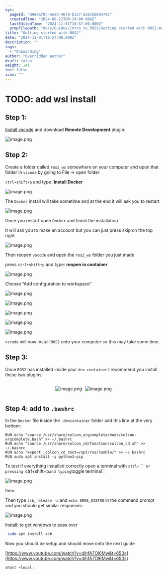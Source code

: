```yaml
---
sys:
  pageId: "89e0a78c-4e2b-4070-b327-d28cb0694742"
  createdTime: "2024-08-21T00:24:00.000Z"
  lastEditedTime: "2024-11-01T18:57:00.000Z"
  propFilepath: "docs/Guides/intro_to_ROS2/Getting started with ROS2.md"
title: "Getting started with ROS2"
date: "2024-11-01T18:57:00.000Z"
description: ""
tags:
  - "Onboarding"
author: "Overridden author"
draft: false
weight: 141
toc: false
icon: ""
---
```


# TODO: add wsl install

## Step 1:

[Install vscode](https://code.visualstudio.com/download) and download **Remote Development** plugin:

![image.png](https://prod-files-secure.s3.us-west-2.amazonaws.com/d518164a-d88e-44d1-a4ee-3adb3bd8bce0/efb52993-1881-4a40-b95e-6f020334f022/image.png?X-Amz-Algorithm=AWS4-HMAC-SHA256&X-Amz-Content-Sha256=UNSIGNED-PAYLOAD&X-Amz-Credential=ASIAZI2LB466WWK7BOWO%2F20250416%2Fus-west-2%2Fs3%2Faws4_request&X-Amz-Date=20250416T210755Z&X-Amz-Expires=3600&X-Amz-Security-Token=IQoJb3JpZ2luX2VjEMX%2F%2F%2F%2F%2F%2F%2F%2F%2F%2FwEaCXVzLXdlc3QtMiJIMEYCIQD%2FZ0zATVpD8OB%2FF8lFwcW0qq35UrL7%2BHzuEVzD8xqRNAIhAL%2BS8mxzKpUXKyUUAxK%2FcP13b%2BUAwk3Pw0kiDyd%2BhtatKv8DCE4QABoMNjM3NDIzMTgzODA1IgxI20dIUQxfvUeP8sQq3AMuClmskjRVvBZc4vohQe0do0u3S0PWGVOBSvjRP7DHnXOM97mW51gotZmM62lYD2DexZx92%2FRkdyudmlapMqxJH%2FJyHeQ7E70LHz6Ykkj3l0NL3ohZZJAwVSSc6eM8zJUAqKnYmCrhpckZ92o%2FbchOkO6gY7cqOToQ7wvXXSF4gje0EL2CHADlMLzTQInUDhOas07mobEvMzZ9v5XNZT6pE82F%2BeAbR24pXc5URM30Lhct2MATUJCHIv6ZQo4J5W4odZwJqqlqahqcy0BUt3WBkT%2FO%2BKjtPuCilLF9XskzDhS%2B0R8AWXAoBiQXy24ofbM3B%2FDvBNIW63C7WjrCMlMuOlfJACuRKrH2yMZqY2v%2FlaTXD%2B9dDPlTJG5vIUboE0D%2BpOv6nWnUW4jUF5GuWfOGEHtD2fCgqxR0zGSUEadT6B6S4crbUUUPa0IP11XaTu7Rm%2FyH2PJKcxqX3ZhlCJPEkPyC0%2BkZ6X8lzQ2Hz%2FuuMg%2BZw8LWB6E0uAs50ydx39o069vckzqJwEgtR%2BC63G7KD1OxrliAG76CzduEAC7bzceCStqUsWP%2FJ7Hq7NHdG5UEtkt9HUu2EdEjPPLZXEgAqa8l8AR%2B8%2BHELf2HVhaQreeBl4PcOVh3t3faMTCvrIDABjqkAfg3Px%2BDGbB6%2BHYJ%2BAL%2Fu%2B1rLfxysGzjZpedCEAj4LCdpH1sseFglBBM9MyAd7b0V9ptcyORjeBVzMGglbZFjVPpwivmgXu%2FktLD9odbObqITF%2B5AblqMzNh1c8QUx7mAgyavYCXrYQOo%2BhXZ44le8Om1Qc7elrs9kdXN32UvUyNSx7F1fMn%2Bnm0QZsIxqR0ZmfBFe%2FH2dFZDTckSuhAdGuEc%2BEq&X-Amz-Signature=be95ba36614d8a36cb17e363b7f17e4cbfb31cf5e6951f6c8b152018e78ab1e9&X-Amz-SignedHeaders=host&x-id=GetObject)

## Step 2:

Create a folder called `ros2_ws` somewhere on your computer and open that folder in `vscode` by going to File → open folder 

`ctrl+shift+p` and type: **Install Docker**

![image.png](https://prod-files-secure.s3.us-west-2.amazonaws.com/d518164a-d88e-44d1-a4ee-3adb3bd8bce0/2269dc0e-1cd5-47ff-bceb-c04ad9b2eab0/image.png?X-Amz-Algorithm=AWS4-HMAC-SHA256&X-Amz-Content-Sha256=UNSIGNED-PAYLOAD&X-Amz-Credential=ASIAZI2LB466WWK7BOWO%2F20250416%2Fus-west-2%2Fs3%2Faws4_request&X-Amz-Date=20250416T210755Z&X-Amz-Expires=3600&X-Amz-Security-Token=IQoJb3JpZ2luX2VjEMX%2F%2F%2F%2F%2F%2F%2F%2F%2F%2FwEaCXVzLXdlc3QtMiJIMEYCIQD%2FZ0zATVpD8OB%2FF8lFwcW0qq35UrL7%2BHzuEVzD8xqRNAIhAL%2BS8mxzKpUXKyUUAxK%2FcP13b%2BUAwk3Pw0kiDyd%2BhtatKv8DCE4QABoMNjM3NDIzMTgzODA1IgxI20dIUQxfvUeP8sQq3AMuClmskjRVvBZc4vohQe0do0u3S0PWGVOBSvjRP7DHnXOM97mW51gotZmM62lYD2DexZx92%2FRkdyudmlapMqxJH%2FJyHeQ7E70LHz6Ykkj3l0NL3ohZZJAwVSSc6eM8zJUAqKnYmCrhpckZ92o%2FbchOkO6gY7cqOToQ7wvXXSF4gje0EL2CHADlMLzTQInUDhOas07mobEvMzZ9v5XNZT6pE82F%2BeAbR24pXc5URM30Lhct2MATUJCHIv6ZQo4J5W4odZwJqqlqahqcy0BUt3WBkT%2FO%2BKjtPuCilLF9XskzDhS%2B0R8AWXAoBiQXy24ofbM3B%2FDvBNIW63C7WjrCMlMuOlfJACuRKrH2yMZqY2v%2FlaTXD%2B9dDPlTJG5vIUboE0D%2BpOv6nWnUW4jUF5GuWfOGEHtD2fCgqxR0zGSUEadT6B6S4crbUUUPa0IP11XaTu7Rm%2FyH2PJKcxqX3ZhlCJPEkPyC0%2BkZ6X8lzQ2Hz%2FuuMg%2BZw8LWB6E0uAs50ydx39o069vckzqJwEgtR%2BC63G7KD1OxrliAG76CzduEAC7bzceCStqUsWP%2FJ7Hq7NHdG5UEtkt9HUu2EdEjPPLZXEgAqa8l8AR%2B8%2BHELf2HVhaQreeBl4PcOVh3t3faMTCvrIDABjqkAfg3Px%2BDGbB6%2BHYJ%2BAL%2Fu%2B1rLfxysGzjZpedCEAj4LCdpH1sseFglBBM9MyAd7b0V9ptcyORjeBVzMGglbZFjVPpwivmgXu%2FktLD9odbObqITF%2B5AblqMzNh1c8QUx7mAgyavYCXrYQOo%2BhXZ44le8Om1Qc7elrs9kdXN32UvUyNSx7F1fMn%2Bnm0QZsIxqR0ZmfBFe%2FH2dFZDTckSuhAdGuEc%2BEq&X-Amz-Signature=317ef31b75c16e726c143798b98517b3b13976110c920219454459349aad7b6a&X-Amz-SignedHeaders=host&x-id=GetObject)

The `Docker` install will take sometime and at the end it will ask you to restart

![image.png](https://prod-files-secure.s3.us-west-2.amazonaws.com/d518164a-d88e-44d1-a4ee-3adb3bd8bce0/ed233f78-be33-4b1f-b89c-9c346c0e961e/image.png?X-Amz-Algorithm=AWS4-HMAC-SHA256&X-Amz-Content-Sha256=UNSIGNED-PAYLOAD&X-Amz-Credential=ASIAZI2LB466WWK7BOWO%2F20250416%2Fus-west-2%2Fs3%2Faws4_request&X-Amz-Date=20250416T210755Z&X-Amz-Expires=3600&X-Amz-Security-Token=IQoJb3JpZ2luX2VjEMX%2F%2F%2F%2F%2F%2F%2F%2F%2F%2FwEaCXVzLXdlc3QtMiJIMEYCIQD%2FZ0zATVpD8OB%2FF8lFwcW0qq35UrL7%2BHzuEVzD8xqRNAIhAL%2BS8mxzKpUXKyUUAxK%2FcP13b%2BUAwk3Pw0kiDyd%2BhtatKv8DCE4QABoMNjM3NDIzMTgzODA1IgxI20dIUQxfvUeP8sQq3AMuClmskjRVvBZc4vohQe0do0u3S0PWGVOBSvjRP7DHnXOM97mW51gotZmM62lYD2DexZx92%2FRkdyudmlapMqxJH%2FJyHeQ7E70LHz6Ykkj3l0NL3ohZZJAwVSSc6eM8zJUAqKnYmCrhpckZ92o%2FbchOkO6gY7cqOToQ7wvXXSF4gje0EL2CHADlMLzTQInUDhOas07mobEvMzZ9v5XNZT6pE82F%2BeAbR24pXc5URM30Lhct2MATUJCHIv6ZQo4J5W4odZwJqqlqahqcy0BUt3WBkT%2FO%2BKjtPuCilLF9XskzDhS%2B0R8AWXAoBiQXy24ofbM3B%2FDvBNIW63C7WjrCMlMuOlfJACuRKrH2yMZqY2v%2FlaTXD%2B9dDPlTJG5vIUboE0D%2BpOv6nWnUW4jUF5GuWfOGEHtD2fCgqxR0zGSUEadT6B6S4crbUUUPa0IP11XaTu7Rm%2FyH2PJKcxqX3ZhlCJPEkPyC0%2BkZ6X8lzQ2Hz%2FuuMg%2BZw8LWB6E0uAs50ydx39o069vckzqJwEgtR%2BC63G7KD1OxrliAG76CzduEAC7bzceCStqUsWP%2FJ7Hq7NHdG5UEtkt9HUu2EdEjPPLZXEgAqa8l8AR%2B8%2BHELf2HVhaQreeBl4PcOVh3t3faMTCvrIDABjqkAfg3Px%2BDGbB6%2BHYJ%2BAL%2Fu%2B1rLfxysGzjZpedCEAj4LCdpH1sseFglBBM9MyAd7b0V9ptcyORjeBVzMGglbZFjVPpwivmgXu%2FktLD9odbObqITF%2B5AblqMzNh1c8QUx7mAgyavYCXrYQOo%2BhXZ44le8Om1Qc7elrs9kdXN32UvUyNSx7F1fMn%2Bnm0QZsIxqR0ZmfBFe%2FH2dFZDTckSuhAdGuEc%2BEq&X-Amz-Signature=ee5635e592c05b38787211120ff9ed8cb439999bf9d0355838a933e0f20c96df&X-Amz-SignedHeaders=host&x-id=GetObject)

Once you restart open `Docker` and finish the installation

It will ask you to make an account but you can just press skip on the top right

![image.png](https://prod-files-secure.s3.us-west-2.amazonaws.com/d518164a-d88e-44d1-a4ee-3adb3bd8bce0/21010ad9-1659-4fd9-9f59-9932a09b2a3d/image.png?X-Amz-Algorithm=AWS4-HMAC-SHA256&X-Amz-Content-Sha256=UNSIGNED-PAYLOAD&X-Amz-Credential=ASIAZI2LB466WWK7BOWO%2F20250416%2Fus-west-2%2Fs3%2Faws4_request&X-Amz-Date=20250416T210755Z&X-Amz-Expires=3600&X-Amz-Security-Token=IQoJb3JpZ2luX2VjEMX%2F%2F%2F%2F%2F%2F%2F%2F%2F%2FwEaCXVzLXdlc3QtMiJIMEYCIQD%2FZ0zATVpD8OB%2FF8lFwcW0qq35UrL7%2BHzuEVzD8xqRNAIhAL%2BS8mxzKpUXKyUUAxK%2FcP13b%2BUAwk3Pw0kiDyd%2BhtatKv8DCE4QABoMNjM3NDIzMTgzODA1IgxI20dIUQxfvUeP8sQq3AMuClmskjRVvBZc4vohQe0do0u3S0PWGVOBSvjRP7DHnXOM97mW51gotZmM62lYD2DexZx92%2FRkdyudmlapMqxJH%2FJyHeQ7E70LHz6Ykkj3l0NL3ohZZJAwVSSc6eM8zJUAqKnYmCrhpckZ92o%2FbchOkO6gY7cqOToQ7wvXXSF4gje0EL2CHADlMLzTQInUDhOas07mobEvMzZ9v5XNZT6pE82F%2BeAbR24pXc5URM30Lhct2MATUJCHIv6ZQo4J5W4odZwJqqlqahqcy0BUt3WBkT%2FO%2BKjtPuCilLF9XskzDhS%2B0R8AWXAoBiQXy24ofbM3B%2FDvBNIW63C7WjrCMlMuOlfJACuRKrH2yMZqY2v%2FlaTXD%2B9dDPlTJG5vIUboE0D%2BpOv6nWnUW4jUF5GuWfOGEHtD2fCgqxR0zGSUEadT6B6S4crbUUUPa0IP11XaTu7Rm%2FyH2PJKcxqX3ZhlCJPEkPyC0%2BkZ6X8lzQ2Hz%2FuuMg%2BZw8LWB6E0uAs50ydx39o069vckzqJwEgtR%2BC63G7KD1OxrliAG76CzduEAC7bzceCStqUsWP%2FJ7Hq7NHdG5UEtkt9HUu2EdEjPPLZXEgAqa8l8AR%2B8%2BHELf2HVhaQreeBl4PcOVh3t3faMTCvrIDABjqkAfg3Px%2BDGbB6%2BHYJ%2BAL%2Fu%2B1rLfxysGzjZpedCEAj4LCdpH1sseFglBBM9MyAd7b0V9ptcyORjeBVzMGglbZFjVPpwivmgXu%2FktLD9odbObqITF%2B5AblqMzNh1c8QUx7mAgyavYCXrYQOo%2BhXZ44le8Om1Qc7elrs9kdXN32UvUyNSx7F1fMn%2Bnm0QZsIxqR0ZmfBFe%2FH2dFZDTckSuhAdGuEc%2BEq&X-Amz-Signature=6311778006ece9aa9b38217d392e1c35e61507a1843bb80aae198713ea51c818&X-Amz-SignedHeaders=host&x-id=GetObject)

Then reopen `vscode` and open the `ros2_ws` folder you just made

press `ctrl+shift+p` and type: **reopen in container**

![image.png](https://prod-files-secure.s3.us-west-2.amazonaws.com/d518164a-d88e-44d1-a4ee-3adb3bd8bce0/4e93b8c2-41ad-488c-8095-c74205196118/image.png?X-Amz-Algorithm=AWS4-HMAC-SHA256&X-Amz-Content-Sha256=UNSIGNED-PAYLOAD&X-Amz-Credential=ASIAZI2LB466WWK7BOWO%2F20250416%2Fus-west-2%2Fs3%2Faws4_request&X-Amz-Date=20250416T210755Z&X-Amz-Expires=3600&X-Amz-Security-Token=IQoJb3JpZ2luX2VjEMX%2F%2F%2F%2F%2F%2F%2F%2F%2F%2FwEaCXVzLXdlc3QtMiJIMEYCIQD%2FZ0zATVpD8OB%2FF8lFwcW0qq35UrL7%2BHzuEVzD8xqRNAIhAL%2BS8mxzKpUXKyUUAxK%2FcP13b%2BUAwk3Pw0kiDyd%2BhtatKv8DCE4QABoMNjM3NDIzMTgzODA1IgxI20dIUQxfvUeP8sQq3AMuClmskjRVvBZc4vohQe0do0u3S0PWGVOBSvjRP7DHnXOM97mW51gotZmM62lYD2DexZx92%2FRkdyudmlapMqxJH%2FJyHeQ7E70LHz6Ykkj3l0NL3ohZZJAwVSSc6eM8zJUAqKnYmCrhpckZ92o%2FbchOkO6gY7cqOToQ7wvXXSF4gje0EL2CHADlMLzTQInUDhOas07mobEvMzZ9v5XNZT6pE82F%2BeAbR24pXc5URM30Lhct2MATUJCHIv6ZQo4J5W4odZwJqqlqahqcy0BUt3WBkT%2FO%2BKjtPuCilLF9XskzDhS%2B0R8AWXAoBiQXy24ofbM3B%2FDvBNIW63C7WjrCMlMuOlfJACuRKrH2yMZqY2v%2FlaTXD%2B9dDPlTJG5vIUboE0D%2BpOv6nWnUW4jUF5GuWfOGEHtD2fCgqxR0zGSUEadT6B6S4crbUUUPa0IP11XaTu7Rm%2FyH2PJKcxqX3ZhlCJPEkPyC0%2BkZ6X8lzQ2Hz%2FuuMg%2BZw8LWB6E0uAs50ydx39o069vckzqJwEgtR%2BC63G7KD1OxrliAG76CzduEAC7bzceCStqUsWP%2FJ7Hq7NHdG5UEtkt9HUu2EdEjPPLZXEgAqa8l8AR%2B8%2BHELf2HVhaQreeBl4PcOVh3t3faMTCvrIDABjqkAfg3Px%2BDGbB6%2BHYJ%2BAL%2Fu%2B1rLfxysGzjZpedCEAj4LCdpH1sseFglBBM9MyAd7b0V9ptcyORjeBVzMGglbZFjVPpwivmgXu%2FktLD9odbObqITF%2B5AblqMzNh1c8QUx7mAgyavYCXrYQOo%2BhXZ44le8Om1Qc7elrs9kdXN32UvUyNSx7F1fMn%2Bnm0QZsIxqR0ZmfBFe%2FH2dFZDTckSuhAdGuEc%2BEq&X-Amz-Signature=986cf236a173a38458185e339bc9e64f4aeede0dc55b7deaabc7bc994917d32b&X-Amz-SignedHeaders=host&x-id=GetObject)

Choose “Add configuration to workspace”

![image.png](https://prod-files-secure.s3.us-west-2.amazonaws.com/d518164a-d88e-44d1-a4ee-3adb3bd8bce0/9560b282-5060-4989-ba37-97e7b2c22476/image.png?X-Amz-Algorithm=AWS4-HMAC-SHA256&X-Amz-Content-Sha256=UNSIGNED-PAYLOAD&X-Amz-Credential=ASIAZI2LB466WWK7BOWO%2F20250416%2Fus-west-2%2Fs3%2Faws4_request&X-Amz-Date=20250416T210755Z&X-Amz-Expires=3600&X-Amz-Security-Token=IQoJb3JpZ2luX2VjEMX%2F%2F%2F%2F%2F%2F%2F%2F%2F%2FwEaCXVzLXdlc3QtMiJIMEYCIQD%2FZ0zATVpD8OB%2FF8lFwcW0qq35UrL7%2BHzuEVzD8xqRNAIhAL%2BS8mxzKpUXKyUUAxK%2FcP13b%2BUAwk3Pw0kiDyd%2BhtatKv8DCE4QABoMNjM3NDIzMTgzODA1IgxI20dIUQxfvUeP8sQq3AMuClmskjRVvBZc4vohQe0do0u3S0PWGVOBSvjRP7DHnXOM97mW51gotZmM62lYD2DexZx92%2FRkdyudmlapMqxJH%2FJyHeQ7E70LHz6Ykkj3l0NL3ohZZJAwVSSc6eM8zJUAqKnYmCrhpckZ92o%2FbchOkO6gY7cqOToQ7wvXXSF4gje0EL2CHADlMLzTQInUDhOas07mobEvMzZ9v5XNZT6pE82F%2BeAbR24pXc5URM30Lhct2MATUJCHIv6ZQo4J5W4odZwJqqlqahqcy0BUt3WBkT%2FO%2BKjtPuCilLF9XskzDhS%2B0R8AWXAoBiQXy24ofbM3B%2FDvBNIW63C7WjrCMlMuOlfJACuRKrH2yMZqY2v%2FlaTXD%2B9dDPlTJG5vIUboE0D%2BpOv6nWnUW4jUF5GuWfOGEHtD2fCgqxR0zGSUEadT6B6S4crbUUUPa0IP11XaTu7Rm%2FyH2PJKcxqX3ZhlCJPEkPyC0%2BkZ6X8lzQ2Hz%2FuuMg%2BZw8LWB6E0uAs50ydx39o069vckzqJwEgtR%2BC63G7KD1OxrliAG76CzduEAC7bzceCStqUsWP%2FJ7Hq7NHdG5UEtkt9HUu2EdEjPPLZXEgAqa8l8AR%2B8%2BHELf2HVhaQreeBl4PcOVh3t3faMTCvrIDABjqkAfg3Px%2BDGbB6%2BHYJ%2BAL%2Fu%2B1rLfxysGzjZpedCEAj4LCdpH1sseFglBBM9MyAd7b0V9ptcyORjeBVzMGglbZFjVPpwivmgXu%2FktLD9odbObqITF%2B5AblqMzNh1c8QUx7mAgyavYCXrYQOo%2BhXZ44le8Om1Qc7elrs9kdXN32UvUyNSx7F1fMn%2Bnm0QZsIxqR0ZmfBFe%2FH2dFZDTckSuhAdGuEc%2BEq&X-Amz-Signature=7978eae58302d400349e2860d84f3e9aedf80fc96f331c35f27a70bed9d75b16&X-Amz-SignedHeaders=host&x-id=GetObject)

![image.png](https://prod-files-secure.s3.us-west-2.amazonaws.com/d518164a-d88e-44d1-a4ee-3adb3bd8bce0/2ee63f81-886b-48e8-a553-dc6e5eac99e4/image.png?X-Amz-Algorithm=AWS4-HMAC-SHA256&X-Amz-Content-Sha256=UNSIGNED-PAYLOAD&X-Amz-Credential=ASIAZI2LB466WWK7BOWO%2F20250416%2Fus-west-2%2Fs3%2Faws4_request&X-Amz-Date=20250416T210755Z&X-Amz-Expires=3600&X-Amz-Security-Token=IQoJb3JpZ2luX2VjEMX%2F%2F%2F%2F%2F%2F%2F%2F%2F%2FwEaCXVzLXdlc3QtMiJIMEYCIQD%2FZ0zATVpD8OB%2FF8lFwcW0qq35UrL7%2BHzuEVzD8xqRNAIhAL%2BS8mxzKpUXKyUUAxK%2FcP13b%2BUAwk3Pw0kiDyd%2BhtatKv8DCE4QABoMNjM3NDIzMTgzODA1IgxI20dIUQxfvUeP8sQq3AMuClmskjRVvBZc4vohQe0do0u3S0PWGVOBSvjRP7DHnXOM97mW51gotZmM62lYD2DexZx92%2FRkdyudmlapMqxJH%2FJyHeQ7E70LHz6Ykkj3l0NL3ohZZJAwVSSc6eM8zJUAqKnYmCrhpckZ92o%2FbchOkO6gY7cqOToQ7wvXXSF4gje0EL2CHADlMLzTQInUDhOas07mobEvMzZ9v5XNZT6pE82F%2BeAbR24pXc5URM30Lhct2MATUJCHIv6ZQo4J5W4odZwJqqlqahqcy0BUt3WBkT%2FO%2BKjtPuCilLF9XskzDhS%2B0R8AWXAoBiQXy24ofbM3B%2FDvBNIW63C7WjrCMlMuOlfJACuRKrH2yMZqY2v%2FlaTXD%2B9dDPlTJG5vIUboE0D%2BpOv6nWnUW4jUF5GuWfOGEHtD2fCgqxR0zGSUEadT6B6S4crbUUUPa0IP11XaTu7Rm%2FyH2PJKcxqX3ZhlCJPEkPyC0%2BkZ6X8lzQ2Hz%2FuuMg%2BZw8LWB6E0uAs50ydx39o069vckzqJwEgtR%2BC63G7KD1OxrliAG76CzduEAC7bzceCStqUsWP%2FJ7Hq7NHdG5UEtkt9HUu2EdEjPPLZXEgAqa8l8AR%2B8%2BHELf2HVhaQreeBl4PcOVh3t3faMTCvrIDABjqkAfg3Px%2BDGbB6%2BHYJ%2BAL%2Fu%2B1rLfxysGzjZpedCEAj4LCdpH1sseFglBBM9MyAd7b0V9ptcyORjeBVzMGglbZFjVPpwivmgXu%2FktLD9odbObqITF%2B5AblqMzNh1c8QUx7mAgyavYCXrYQOo%2BhXZ44le8Om1Qc7elrs9kdXN32UvUyNSx7F1fMn%2Bnm0QZsIxqR0ZmfBFe%2FH2dFZDTckSuhAdGuEc%2BEq&X-Amz-Signature=fcb27a403827ba614e19b43692a9f0e06abe9f7322f51ca1722aecee4b3a4edd&X-Amz-SignedHeaders=host&x-id=GetObject)

![image.png](https://prod-files-secure.s3.us-west-2.amazonaws.com/d518164a-d88e-44d1-a4ee-3adb3bd8bce0/ae1580b2-b048-407e-aed9-b584224a7a04/image.png?X-Amz-Algorithm=AWS4-HMAC-SHA256&X-Amz-Content-Sha256=UNSIGNED-PAYLOAD&X-Amz-Credential=ASIAZI2LB466WWK7BOWO%2F20250416%2Fus-west-2%2Fs3%2Faws4_request&X-Amz-Date=20250416T210755Z&X-Amz-Expires=3600&X-Amz-Security-Token=IQoJb3JpZ2luX2VjEMX%2F%2F%2F%2F%2F%2F%2F%2F%2F%2FwEaCXVzLXdlc3QtMiJIMEYCIQD%2FZ0zATVpD8OB%2FF8lFwcW0qq35UrL7%2BHzuEVzD8xqRNAIhAL%2BS8mxzKpUXKyUUAxK%2FcP13b%2BUAwk3Pw0kiDyd%2BhtatKv8DCE4QABoMNjM3NDIzMTgzODA1IgxI20dIUQxfvUeP8sQq3AMuClmskjRVvBZc4vohQe0do0u3S0PWGVOBSvjRP7DHnXOM97mW51gotZmM62lYD2DexZx92%2FRkdyudmlapMqxJH%2FJyHeQ7E70LHz6Ykkj3l0NL3ohZZJAwVSSc6eM8zJUAqKnYmCrhpckZ92o%2FbchOkO6gY7cqOToQ7wvXXSF4gje0EL2CHADlMLzTQInUDhOas07mobEvMzZ9v5XNZT6pE82F%2BeAbR24pXc5URM30Lhct2MATUJCHIv6ZQo4J5W4odZwJqqlqahqcy0BUt3WBkT%2FO%2BKjtPuCilLF9XskzDhS%2B0R8AWXAoBiQXy24ofbM3B%2FDvBNIW63C7WjrCMlMuOlfJACuRKrH2yMZqY2v%2FlaTXD%2B9dDPlTJG5vIUboE0D%2BpOv6nWnUW4jUF5GuWfOGEHtD2fCgqxR0zGSUEadT6B6S4crbUUUPa0IP11XaTu7Rm%2FyH2PJKcxqX3ZhlCJPEkPyC0%2BkZ6X8lzQ2Hz%2FuuMg%2BZw8LWB6E0uAs50ydx39o069vckzqJwEgtR%2BC63G7KD1OxrliAG76CzduEAC7bzceCStqUsWP%2FJ7Hq7NHdG5UEtkt9HUu2EdEjPPLZXEgAqa8l8AR%2B8%2BHELf2HVhaQreeBl4PcOVh3t3faMTCvrIDABjqkAfg3Px%2BDGbB6%2BHYJ%2BAL%2Fu%2B1rLfxysGzjZpedCEAj4LCdpH1sseFglBBM9MyAd7b0V9ptcyORjeBVzMGglbZFjVPpwivmgXu%2FktLD9odbObqITF%2B5AblqMzNh1c8QUx7mAgyavYCXrYQOo%2BhXZ44le8Om1Qc7elrs9kdXN32UvUyNSx7F1fMn%2Bnm0QZsIxqR0ZmfBFe%2FH2dFZDTckSuhAdGuEc%2BEq&X-Amz-Signature=429e89b47cdcc2dd78e181b3ca5dbe64212e2ef6e3fac775db6e2faa87fcc4f9&X-Amz-SignedHeaders=host&x-id=GetObject)

![image.png](https://prod-files-secure.s3.us-west-2.amazonaws.com/d518164a-d88e-44d1-a4ee-3adb3bd8bce0/53255b28-f75e-430f-b9e3-c0ac8577e42b/image.png?X-Amz-Algorithm=AWS4-HMAC-SHA256&X-Amz-Content-Sha256=UNSIGNED-PAYLOAD&X-Amz-Credential=ASIAZI2LB466WWK7BOWO%2F20250416%2Fus-west-2%2Fs3%2Faws4_request&X-Amz-Date=20250416T210755Z&X-Amz-Expires=3600&X-Amz-Security-Token=IQoJb3JpZ2luX2VjEMX%2F%2F%2F%2F%2F%2F%2F%2F%2F%2FwEaCXVzLXdlc3QtMiJIMEYCIQD%2FZ0zATVpD8OB%2FF8lFwcW0qq35UrL7%2BHzuEVzD8xqRNAIhAL%2BS8mxzKpUXKyUUAxK%2FcP13b%2BUAwk3Pw0kiDyd%2BhtatKv8DCE4QABoMNjM3NDIzMTgzODA1IgxI20dIUQxfvUeP8sQq3AMuClmskjRVvBZc4vohQe0do0u3S0PWGVOBSvjRP7DHnXOM97mW51gotZmM62lYD2DexZx92%2FRkdyudmlapMqxJH%2FJyHeQ7E70LHz6Ykkj3l0NL3ohZZJAwVSSc6eM8zJUAqKnYmCrhpckZ92o%2FbchOkO6gY7cqOToQ7wvXXSF4gje0EL2CHADlMLzTQInUDhOas07mobEvMzZ9v5XNZT6pE82F%2BeAbR24pXc5URM30Lhct2MATUJCHIv6ZQo4J5W4odZwJqqlqahqcy0BUt3WBkT%2FO%2BKjtPuCilLF9XskzDhS%2B0R8AWXAoBiQXy24ofbM3B%2FDvBNIW63C7WjrCMlMuOlfJACuRKrH2yMZqY2v%2FlaTXD%2B9dDPlTJG5vIUboE0D%2BpOv6nWnUW4jUF5GuWfOGEHtD2fCgqxR0zGSUEadT6B6S4crbUUUPa0IP11XaTu7Rm%2FyH2PJKcxqX3ZhlCJPEkPyC0%2BkZ6X8lzQ2Hz%2FuuMg%2BZw8LWB6E0uAs50ydx39o069vckzqJwEgtR%2BC63G7KD1OxrliAG76CzduEAC7bzceCStqUsWP%2FJ7Hq7NHdG5UEtkt9HUu2EdEjPPLZXEgAqa8l8AR%2B8%2BHELf2HVhaQreeBl4PcOVh3t3faMTCvrIDABjqkAfg3Px%2BDGbB6%2BHYJ%2BAL%2Fu%2B1rLfxysGzjZpedCEAj4LCdpH1sseFglBBM9MyAd7b0V9ptcyORjeBVzMGglbZFjVPpwivmgXu%2FktLD9odbObqITF%2B5AblqMzNh1c8QUx7mAgyavYCXrYQOo%2BhXZ44le8Om1Qc7elrs9kdXN32UvUyNSx7F1fMn%2Bnm0QZsIxqR0ZmfBFe%2FH2dFZDTckSuhAdGuEc%2BEq&X-Amz-Signature=7f02090ef288515a40a6b4e58e3b32d152f9eaf8617458f53cf2e0506179fa72&X-Amz-SignedHeaders=host&x-id=GetObject)

![image.png](https://prod-files-secure.s3.us-west-2.amazonaws.com/d518164a-d88e-44d1-a4ee-3adb3bd8bce0/7c562767-5af9-4ffb-97d1-327bcdf4ee00/image.png?X-Amz-Algorithm=AWS4-HMAC-SHA256&X-Amz-Content-Sha256=UNSIGNED-PAYLOAD&X-Amz-Credential=ASIAZI2LB466WWK7BOWO%2F20250416%2Fus-west-2%2Fs3%2Faws4_request&X-Amz-Date=20250416T210755Z&X-Amz-Expires=3600&X-Amz-Security-Token=IQoJb3JpZ2luX2VjEMX%2F%2F%2F%2F%2F%2F%2F%2F%2F%2FwEaCXVzLXdlc3QtMiJIMEYCIQD%2FZ0zATVpD8OB%2FF8lFwcW0qq35UrL7%2BHzuEVzD8xqRNAIhAL%2BS8mxzKpUXKyUUAxK%2FcP13b%2BUAwk3Pw0kiDyd%2BhtatKv8DCE4QABoMNjM3NDIzMTgzODA1IgxI20dIUQxfvUeP8sQq3AMuClmskjRVvBZc4vohQe0do0u3S0PWGVOBSvjRP7DHnXOM97mW51gotZmM62lYD2DexZx92%2FRkdyudmlapMqxJH%2FJyHeQ7E70LHz6Ykkj3l0NL3ohZZJAwVSSc6eM8zJUAqKnYmCrhpckZ92o%2FbchOkO6gY7cqOToQ7wvXXSF4gje0EL2CHADlMLzTQInUDhOas07mobEvMzZ9v5XNZT6pE82F%2BeAbR24pXc5URM30Lhct2MATUJCHIv6ZQo4J5W4odZwJqqlqahqcy0BUt3WBkT%2FO%2BKjtPuCilLF9XskzDhS%2B0R8AWXAoBiQXy24ofbM3B%2FDvBNIW63C7WjrCMlMuOlfJACuRKrH2yMZqY2v%2FlaTXD%2B9dDPlTJG5vIUboE0D%2BpOv6nWnUW4jUF5GuWfOGEHtD2fCgqxR0zGSUEadT6B6S4crbUUUPa0IP11XaTu7Rm%2FyH2PJKcxqX3ZhlCJPEkPyC0%2BkZ6X8lzQ2Hz%2FuuMg%2BZw8LWB6E0uAs50ydx39o069vckzqJwEgtR%2BC63G7KD1OxrliAG76CzduEAC7bzceCStqUsWP%2FJ7Hq7NHdG5UEtkt9HUu2EdEjPPLZXEgAqa8l8AR%2B8%2BHELf2HVhaQreeBl4PcOVh3t3faMTCvrIDABjqkAfg3Px%2BDGbB6%2BHYJ%2BAL%2Fu%2B1rLfxysGzjZpedCEAj4LCdpH1sseFglBBM9MyAd7b0V9ptcyORjeBVzMGglbZFjVPpwivmgXu%2FktLD9odbObqITF%2B5AblqMzNh1c8QUx7mAgyavYCXrYQOo%2BhXZ44le8Om1Qc7elrs9kdXN32UvUyNSx7F1fMn%2Bnm0QZsIxqR0ZmfBFe%2FH2dFZDTckSuhAdGuEc%2BEq&X-Amz-Signature=717fbe8eb351440ce4457c531fd2c55bb9096bfc3a71222ebaacafd2ac5f589a&X-Amz-SignedHeaders=host&x-id=GetObject)

`vscode` will now install `ROS2` onto your computer so this may take some time.

## Step 3:

Once `ROS2` has installed inside your `dev-container` I recommend you install these two plugins:

<div style="display: flex;flex-direction: row; column-gap:10px; max-width: 630px;justify-content: center;">
<div>

![image.png](https://prod-files-secure.s3.us-west-2.amazonaws.com/d518164a-d88e-44d1-a4ee-3adb3bd8bce0/3fc3d550-5a54-4ba1-ba6b-faa01cdb7369/image.png?X-Amz-Algorithm=AWS4-HMAC-SHA256&X-Amz-Content-Sha256=UNSIGNED-PAYLOAD&X-Amz-Credential=ASIAZI2LB4665MMZW626%2F20250416%2Fus-west-2%2Fs3%2Faws4_request&X-Amz-Date=20250416T210800Z&X-Amz-Expires=3600&X-Amz-Security-Token=IQoJb3JpZ2luX2VjEMX%2F%2F%2F%2F%2F%2F%2F%2F%2F%2FwEaCXVzLXdlc3QtMiJHMEUCIC1pKRPArQMCdxaEZZjF8UXN5mCpMG7zw%2FF35Wsm0KV9AiEA7Td9mWYv8jJB3fpW%2BPQ37FY6pjATk86dCxEd0cO8aJsq%2FwMIThAAGgw2Mzc0MjMxODM4MDUiDOecrKmpWAwQ7oQl6CrcA1McgApjmpgGW6cmxfh8aeln2QB%2F9otQ5EtNKf2zpZhwQvf5LPfnEvrLKwNjynobVpg1ItycwHOhSdD%2F6tPbq9yfdCai7jVVJdaI2lEb1tMTHHAeUoY6GCrQiOyhDtzyGvjF3FcSJraxE3Zv0fEyJK%2Fq9%2F313rLei2sN%2F%2FI4%2BH0JTKdrRIxOzO4nHlZ5Y4iMWw%2B%2B4Vj%2B4%2F1Gcqu9QjB%2BAwBnfPDFXCCCNun9I1rSRX4nZvidsprbjrJDUx8iCcESmaq%2FlBMCr8DD64cTc7bvbeApm9%2BO633FdNeim2z3KxeAgWaW1UWPjls9ROPJXp8XfkoBoVBRdkVkXbx90Dxls0Amb0e9V3U6vSjkU9sj8iQJ3z%2BcyKI0B8QDVL8vGOV%2FAThPYn6%2BxtdlzPSjvABg5Eubxxcm1JQmxzSKKz6y7tCJvayfQhRjWm%2BaWPGTvzcJP0DTTKgQbbTpSjSRLnoTwihBkWoYi%2FAG5t91mHeLoOliB2KgZ%2Fa%2FAHqnMVHUK2Oyqnyf72t3U%2Bw34s7ALvRUtjSpiV%2B2gLF6hTmS%2BVN7rMiApX7LMBOt1l4aiMsdDJQ4aVxzxjT3mnotFFSe4gpuOd4oZTt3CzwgCcKrvxiiRePrEKjg%2B89OLLM8bw%2BnMJ%2BsgMAGOqUBlt%2FE9C9QotIKnzyFzWTYm5MdyYoUfCMyRUgvSePsnJYymuu8WX01jWSEEUMzEswYqBqZjmldX3iTmZTr5ueFuy6PWF%2FlQ1o34Qc92ovWoIMxSck2k7bW0c%2BsMc1caG4n4EjI3k6%2F2zHWjVMo6v7vENfiL%2FRsVblDlfut%2BK0dq3yDFr6iExNO3QkAD0vt9fv8maIcdCnXmPItSUJE84w8sM2rQkBJ&X-Amz-Signature=140134ef939aee69987a251c39b3cb3aa3309bfa96915cee0b90ef6dd571f5a3&X-Amz-SignedHeaders=host&x-id=GetObject)

</div>
<div>

![image.png](https://prod-files-secure.s3.us-west-2.amazonaws.com/d518164a-d88e-44d1-a4ee-3adb3bd8bce0/d994cc66-13c2-4093-a5a3-f84cf4601a82/image.png?X-Amz-Algorithm=AWS4-HMAC-SHA256&X-Amz-Content-Sha256=UNSIGNED-PAYLOAD&X-Amz-Credential=ASIAZI2LB466WXZZR3TY%2F20250416%2Fus-west-2%2Fs3%2Faws4_request&X-Amz-Date=20250416T210801Z&X-Amz-Expires=3600&X-Amz-Security-Token=IQoJb3JpZ2luX2VjEMX%2F%2F%2F%2F%2F%2F%2F%2F%2F%2FwEaCXVzLXdlc3QtMiJHMEUCIQCFPr%2BjM2lb3lEuu8kINAS7CwMvfvhlXZw0aofQepCsTgIgapUrYWc2qaAvL3%2BLMRLQ3%2FHCB7eBM9wSnJZTeu0wWBQq%2FwMIThAAGgw2Mzc0MjMxODM4MDUiDJdx8yvdt%2F81Lvg4%2BCrcA4pYMpjqVZGBtYG6wldc4UdN2atk%2FRdXoEUAeuBT3QKTOqiKnFrxcqZ4qxQAzxOaypTE5qZGUl4x7t0wN7GiCxlKXZYh%2Fi4xRG1riOq%2FtR9UaxuwftSsieZVUZDdSHZvhi18heRmfGDrFGcvc9vdyosgWnK2gDIudbR%2BwAmVwdIUp6A3yOO7yRfTkXLJVcnHnEoGT7FjSKECPDIOCVhsiB1bvcTwaavD6xHtFEYjehHTCpRM7wxH3TkL%2FBH0z%2FcCHiCEciwBVn5KLmhxS2vimox1CEUDk4E7vzmq9%2BdoLbfyUhZ1J3pbuKOQIvsg3750tNhp86NvmX9Cuah6iQ4jAqA%2FDsn%2FzhxKtcQxy81k3W189cT5lEvRnrWrRW%2F5fLwEnifmvQP9YtfD72rqYuz8etkDRg%2F05qooxeJJJyTPyGey6TCrBq3M9QxS%2B2tK88aV8M71fyy8x37XfIAGxhIkQOZTl5ukZHiw5wF6cEDnf4lZ6WQb5Ynuuwkq3BgM6APgUMEggurhSWRTLNm4ZPyfiJmqam8lV6Z%2F%2FSmlFCKTleMOPfACKpFRUZqdUM15bg6fUF0n%2FjkOYZDengKEfdW%2FZ6SjfkbMW5UGrpv5e1VnM9hOgpwgTHELAqejODPiMKOsgMAGOqUBXgh8BIbo%2FGRDTlj7cyKQQDRmczl7gVBMbVi39XoFYGngSBPS5ikK6FzecTECnHf7TReeRToKvxufG5zRyM0XQf4r9P%2FxMWKqYiJhkQaFjbOpHF4GjtCiK0NNx5iv9wdUtm7tl0rPK5YmEYe%2B1Pgx1k9WylqEO0wPvqLFNPhsJb32Y7DH6DSK8r31VjaBj2s4k7TNai1Y54Sm0zqWl0HUUnq0c5a%2F&X-Amz-Signature=3c8c349b65d300552b54f47ad54c6b2da1428c4ea903dfb90a282edc9a21b199&X-Amz-SignedHeaders=host&x-id=GetObject)

</div>
</div>

## Step 4: add to `.bashrc`

In the `Docker` file inside the `.devcontainer` folder add this line at the very bottom: 

```docker
RUN echo "source /usr/share/colcon_argcomplete/hook/colcon-argcomplete.bash" >> ~/.bashrc
RUN echo "source /usr/share/colcon_cd/function/colcon_cd.sh" >> ~/.bashrc
RUN echo "export _colcon_cd_root=/opt/ros/humble/" >> ~/.bashrc
RUN sudo apt install -y python3-pip 
```

To test if everything installed correctly open a terminal with `ctrl+`` or pressing `ctrl+shift+p` and typing `toggle terminal`:

![image.png](https://prod-files-secure.s3.us-west-2.amazonaws.com/d518164a-d88e-44d1-a4ee-3adb3bd8bce0/6a4943d8-b04e-4c02-9a58-775f3384d1a5/image.png?X-Amz-Algorithm=AWS4-HMAC-SHA256&X-Amz-Content-Sha256=UNSIGNED-PAYLOAD&X-Amz-Credential=ASIAZI2LB466WWK7BOWO%2F20250416%2Fus-west-2%2Fs3%2Faws4_request&X-Amz-Date=20250416T210755Z&X-Amz-Expires=3600&X-Amz-Security-Token=IQoJb3JpZ2luX2VjEMX%2F%2F%2F%2F%2F%2F%2F%2F%2F%2FwEaCXVzLXdlc3QtMiJIMEYCIQD%2FZ0zATVpD8OB%2FF8lFwcW0qq35UrL7%2BHzuEVzD8xqRNAIhAL%2BS8mxzKpUXKyUUAxK%2FcP13b%2BUAwk3Pw0kiDyd%2BhtatKv8DCE4QABoMNjM3NDIzMTgzODA1IgxI20dIUQxfvUeP8sQq3AMuClmskjRVvBZc4vohQe0do0u3S0PWGVOBSvjRP7DHnXOM97mW51gotZmM62lYD2DexZx92%2FRkdyudmlapMqxJH%2FJyHeQ7E70LHz6Ykkj3l0NL3ohZZJAwVSSc6eM8zJUAqKnYmCrhpckZ92o%2FbchOkO6gY7cqOToQ7wvXXSF4gje0EL2CHADlMLzTQInUDhOas07mobEvMzZ9v5XNZT6pE82F%2BeAbR24pXc5URM30Lhct2MATUJCHIv6ZQo4J5W4odZwJqqlqahqcy0BUt3WBkT%2FO%2BKjtPuCilLF9XskzDhS%2B0R8AWXAoBiQXy24ofbM3B%2FDvBNIW63C7WjrCMlMuOlfJACuRKrH2yMZqY2v%2FlaTXD%2B9dDPlTJG5vIUboE0D%2BpOv6nWnUW4jUF5GuWfOGEHtD2fCgqxR0zGSUEadT6B6S4crbUUUPa0IP11XaTu7Rm%2FyH2PJKcxqX3ZhlCJPEkPyC0%2BkZ6X8lzQ2Hz%2FuuMg%2BZw8LWB6E0uAs50ydx39o069vckzqJwEgtR%2BC63G7KD1OxrliAG76CzduEAC7bzceCStqUsWP%2FJ7Hq7NHdG5UEtkt9HUu2EdEjPPLZXEgAqa8l8AR%2B8%2BHELf2HVhaQreeBl4PcOVh3t3faMTCvrIDABjqkAfg3Px%2BDGbB6%2BHYJ%2BAL%2Fu%2B1rLfxysGzjZpedCEAj4LCdpH1sseFglBBM9MyAd7b0V9ptcyORjeBVzMGglbZFjVPpwivmgXu%2FktLD9odbObqITF%2B5AblqMzNh1c8QUx7mAgyavYCXrYQOo%2BhXZ44le8Om1Qc7elrs9kdXN32UvUyNSx7F1fMn%2Bnm0QZsIxqR0ZmfBFe%2FH2dFZDTckSuhAdGuEc%2BEq&X-Amz-Signature=361c439fbe37c8e8b65556f9c88a4a298cfbff99aff2c3380625ec9c37858215&X-Amz-SignedHeaders=host&x-id=GetObject)

then 

Then type `lsb_release -a` and `echo $ROS_DISTRO` in the command prompt and you should get similar responses:

![image.png](https://prod-files-secure.s3.us-west-2.amazonaws.com/d518164a-d88e-44d1-a4ee-3adb3bd8bce0/3e635dec-a805-4e85-8b9e-d000e5b71a4e/image.png?X-Amz-Algorithm=AWS4-HMAC-SHA256&X-Amz-Content-Sha256=UNSIGNED-PAYLOAD&X-Amz-Credential=ASIAZI2LB466WWK7BOWO%2F20250416%2Fus-west-2%2Fs3%2Faws4_request&X-Amz-Date=20250416T210755Z&X-Amz-Expires=3600&X-Amz-Security-Token=IQoJb3JpZ2luX2VjEMX%2F%2F%2F%2F%2F%2F%2F%2F%2F%2FwEaCXVzLXdlc3QtMiJIMEYCIQD%2FZ0zATVpD8OB%2FF8lFwcW0qq35UrL7%2BHzuEVzD8xqRNAIhAL%2BS8mxzKpUXKyUUAxK%2FcP13b%2BUAwk3Pw0kiDyd%2BhtatKv8DCE4QABoMNjM3NDIzMTgzODA1IgxI20dIUQxfvUeP8sQq3AMuClmskjRVvBZc4vohQe0do0u3S0PWGVOBSvjRP7DHnXOM97mW51gotZmM62lYD2DexZx92%2FRkdyudmlapMqxJH%2FJyHeQ7E70LHz6Ykkj3l0NL3ohZZJAwVSSc6eM8zJUAqKnYmCrhpckZ92o%2FbchOkO6gY7cqOToQ7wvXXSF4gje0EL2CHADlMLzTQInUDhOas07mobEvMzZ9v5XNZT6pE82F%2BeAbR24pXc5URM30Lhct2MATUJCHIv6ZQo4J5W4odZwJqqlqahqcy0BUt3WBkT%2FO%2BKjtPuCilLF9XskzDhS%2B0R8AWXAoBiQXy24ofbM3B%2FDvBNIW63C7WjrCMlMuOlfJACuRKrH2yMZqY2v%2FlaTXD%2B9dDPlTJG5vIUboE0D%2BpOv6nWnUW4jUF5GuWfOGEHtD2fCgqxR0zGSUEadT6B6S4crbUUUPa0IP11XaTu7Rm%2FyH2PJKcxqX3ZhlCJPEkPyC0%2BkZ6X8lzQ2Hz%2FuuMg%2BZw8LWB6E0uAs50ydx39o069vckzqJwEgtR%2BC63G7KD1OxrliAG76CzduEAC7bzceCStqUsWP%2FJ7Hq7NHdG5UEtkt9HUu2EdEjPPLZXEgAqa8l8AR%2B8%2BHELf2HVhaQreeBl4PcOVh3t3faMTCvrIDABjqkAfg3Px%2BDGbB6%2BHYJ%2BAL%2Fu%2B1rLfxysGzjZpedCEAj4LCdpH1sseFglBBM9MyAd7b0V9ptcyORjeBVzMGglbZFjVPpwivmgXu%2FktLD9odbObqITF%2B5AblqMzNh1c8QUx7mAgyavYCXrYQOo%2BhXZ44le8Om1Qc7elrs9kdXN32UvUyNSx7F1fMn%2Bnm0QZsIxqR0ZmfBFe%2FH2dFZDTckSuhAdGuEc%2BEq&X-Amz-Signature=860d6b5e9f6d6b2efe8e91c38b878d7b846c88d68957c9090b7c5ae0434def10&X-Amz-SignedHeaders=host&x-id=GetObject)

Install:  to get windows to pass over

```bash
 sudo apt install xcb
```

Now you should be setup and should move onto the next guide 

[https://www.youtube.com/watch?v=dihfA7Ol6Mw&t=650s](https://www.youtube.com/watch?v=dihfA7Ol6Mw&t=650s)

```python
xhost +local:
```
